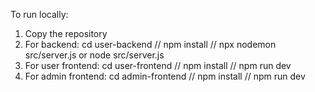 To run locally:
1. Copy the repository
2. For backend: cd user-backend // npm install // npx nodemon src/server.js or node src/server.js
3. For user frontend: cd user-frontend // npm install // npm run dev
4. For admin frontend: cd admin-frontend // npm install // npm run dev
